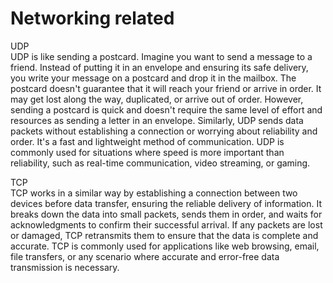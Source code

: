 # Networking related

UDP  
UDP is like sending a postcard.
Imagine you want to send a message to a friend. Instead of putting it in an envelope and ensuring its safe delivery, you write your message on a postcard and drop it in the mailbox.
The postcard doesn't guarantee that it will reach your friend or arrive in order. It may get lost along the way, duplicated, or arrive out of order.
However, sending a postcard is quick and doesn't require the same level of effort and resources as sending a letter in an envelope.
Similarly, UDP sends data packets without establishing a connection or worrying about reliability and order. It's a fast and lightweight method of communication.
UDP is commonly used for situations where speed is more important than reliability, such as real-time communication, video streaming, or gaming.


TCP  
TCP works in a similar way by establishing a connection between two devices before data transfer, ensuring the reliable delivery of information.
It breaks down the data into small packets, sends them in order, and waits for acknowledgments to confirm their successful arrival.
If any packets are lost or damaged, TCP retransmits them to ensure that the data is complete and accurate.
TCP is commonly used for applications like web browsing, email, file transfers, or any scenario where accurate and error-free data transmission is necessary.

